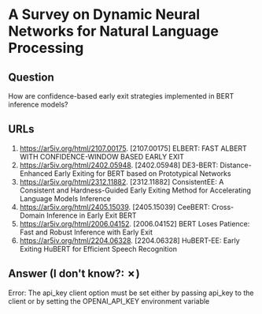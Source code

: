 # A Survey on Dynamic Neural Networks for Natural Language Processing

## Question

How are confidence-based early exit strategies implemented in BERT inference models?

## URLs

1. https://ar5iv.org/html/2107.00175. [2107.00175] ELBERT: FAST ALBERT WITH CONFIDENCE-WINDOW BASED EARLY EXIT
2. https://ar5iv.org/html/2402.05948. [2402.05948] DE3-BERT: Distance-Enhanced Early Exiting for BERT based on Prototypical Networks
3. https://ar5iv.org/html/2312.11882. [2312.11882] ConsistentEE: A Consistent and Hardness-Guided Early Exiting Method for Accelerating Language Models Inference
4. https://ar5iv.org/html/2405.15039. [2405.15039] CeeBERT: Cross-Domain Inference in Early Exit BERT
5. https://ar5iv.org/html/2006.04152. [2006.04152] BERT Loses Patience: Fast and Robust Inference with Early Exit
6. https://ar5iv.org/html/2204.06328. [2204.06328] HuBERT-EE: Early Exiting HuBERT for Efficient Speech Recognition

## Answer (I don't know?: ✗)

Error: The api_key client option must be set either by passing api_key to the client or by setting the OPENAI_API_KEY environment variable
